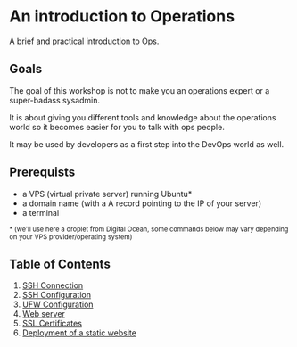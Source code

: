 # An introduction to Operations

A brief and practical introduction to Ops.

## Goals

The goal of this workshop is not to make you an operations expert or a super-badass sysadmin.

It is about giving you different tools and knowledge about the operations world so it becomes easier for you to talk with ops people.

It may be used by developers as a first step into the DevOps world as well.

## Prerequists

- a VPS (virtual private server) running Ubuntu\*
- a domain name (with a A record pointing to the IP of your server)
- a terminal

<small>\* (we'll use here a droplet from Digital Ocean, some commands below may vary depending on your VPS provider/operating system)</small>

## Table of Contents

1. [SSH Connection](1.ssh_connection.md)
2. [SSH Configuration](2.ssh_configuration.md)
3. [UFW Configuration](3.ufw_configuration.md)
4. [Web server](4.web_server.md)
5. [SSL Certificates](5.ssl_certificates)
6. [Deployment of a static website](6.deployment.md)
